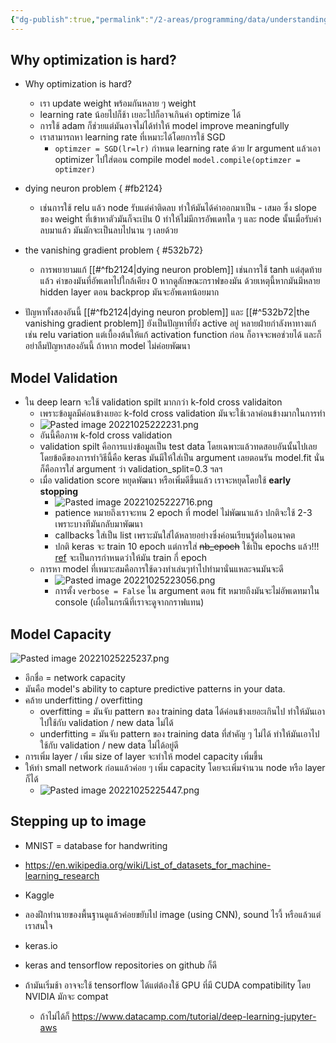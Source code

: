 ```yaml
---
{"dg-publish":true,"permalink":"/2-areas/programming/data/understanding-the-model-optimization/","created":"2023-02-12T22:00:51.410+07:00","updated":"2025-09-02T23:21:30.889+07:00"}
---
```


## Why optimization is hard?
- Why optimization is hard?
	- เรา update weight พร้อมกันหลาย ๆ weight
	- learning rate น้อยไปก็ช้า เยอะไปก็อาจเกินค่า optimize ได้
	- การใช้ adam ก็ช่วยแต่มันอาจไม่ได้ทำให้ model improve meaningfully
	- เราสามารถหา learning rate ที่เหมาะได้โดยการใช้ SGD
		- `optimzer = SGD(lr=lr)` กำหนด learning rate ด้วย lr argument แล้วเอา optimizer ไปใส่ตอน compile model `model.compile(optimzer = optimzer)`
- dying neuron problem
{ #fb2124}

	- เช่นการใช้ relu แล้ว node รับแต่ค่าติดลบ ทำให้มันได้ค่าออกมาเป็น - เสมอ ซึ่ง slope ของ weight ที่เข้าหาตัวมันก็จะเป้น 0 ทำให้ไม่มีการอัพเดทใด ๆ และ node นั้นเมื่อรับค่าลบมาแล้ว มันมักจะเป็นลบไปนาน ๆ เลยด้วย
- the vanishing gradient problem
{ #532b72}

	- การพยายามแก้ [[#^fb2124|dying neuron problem]] เช่นการใช้ tanh แต่สุดท้ายแล้ว ค่าของมันที่อัพเดทไปใกล้เคียง 0 หากดูลักษณะกราฟของมัน ด้วยเหตุนี้หากมันมีหลาย hidden layer ตอน backprop มันจะอัพเดทน้อยมาก
- ปัญหาทั้งสองอันนี้ [[#^fb2124|dying neuron problem]] และ [[#^532b72|the vanishing gradient problem]] ยังเป็นปัญหาที่ยัง active อยู่ หลายฝ่ายกำลังหาทางแก้ เช่น relu variation แต่เบื้องต้นให้แก้ activation function ก่อน ก็อาจจะพอช่วยได้ และก็อย่าลืมปัญหาสองอันนี้ ถ้าหาก model ไม่ค่อยพัฒนา

## Model Validation
- ใน deep learn จะใช้ validation spilt มากกว่า k-fold cross validaiton
	- เพราะข้อมูลมีค่อนข้างเยอะ k-fold cross validation มันจะใช้เวลาค่อนข้างมากในการทำ
	- ![Pasted image 20221025222231.png](/img/user/3%20Resources/Attachment/Pasted%20image%2020221025222231.png)
	- อันนี้คือภาพ k-fold cross validation
	- validation spilt คือการแบ่งข้อมูลเป็น test data โดยเฉพาะแล้วทดสอบอันนั้นไปเลย โดยข้อดีของการทำวิธีนี้คือ keras มันมีให้ใส่เป็น argument เลยตอนรัน model.fit นั่นก็คือการใส่ argument ว่า validation_split=0.3 ฯลฯ
	- เมื่อ validation score หยุดพัฒนา หรือเพิ่มดีขึ้นแล้ว เราจะหยุดโดยใช้ **early stopping**
		- ![Pasted image 20221025222716.png](/img/user/3%20Resources/Attachment/Pasted%20image%2020221025222716.png)
		- patience หมายถึงเราจะทน 2 epoch ที่ model ไม่พัฒนาแล้ว ปกติจะใช้ 2-3 เพราะบางทีมันกลับมาพัฒนา
		- callbacks ใส่เป็น list เพราะมันใส่ได้หลายอย่างซึ่งค่อนเรียนรู้ต่อในอนาคต
		- ปกติ keras จะ train 10 epoch แต่การใส่ ~~nb_epoch~~ ใช้เป็น epochs แล้ว!!! [ref](https://github.com/keras-team/keras/issues/14135) จะเป็นการกำหนดว่าให้มัน train กี่ epoch
	- การหา model ที่เหมาะสมคือการใช้ดวงทำเล่นๆทำไปทำมานั่นแหละจนมันจะดี
		- ![Pasted image 20221025223056.png](/img/user/3%20Resources/Attachment/Pasted%20image%2020221025223056.png)
		- การตั้ง `verbose = False` ใน argument ตอน fit หมายถึงมันจะไม่อัพเดทมาใน console (เผื่อในกรณีที่เราจะดูจากกราฟแทน)

## Model Capacity
![Pasted image 20221025225237.png](/img/user/3%20Resources/Attachment/Pasted%20image%2020221025225237.png)
- อีกชื่อ = network capacity
- มันคือ model's ability to capture predictive patterns in your data.
- คล้าย underfitting / overfitting
	- overfitting = มันจับ pattern ของ training data ได้ค่อนข้างเยอะเกินไป ทำให้มันเอาไปใช้กับ validation / new data ไม่ได้
	- underfitting = มันจับ pattern ของ training data ที่สำคัญ ๆ ไม่ได้ ทำให้มันเอาไปใช้กับ validation / new data ไม่ได้อยู่ดี
- การเพิ่ม layer / เพิ่ม size of layer จะทำให้ model capacity เพิ่มขึ้น
- ให้ทำ small network ก่อนแล้วค่อย ๆ เพิ่ม capacity โดยจะเพิ่มจำนวน node หรือ layer ก็ได้
	- ![Pasted image 20221025225447.png](/img/user/3%20Resources/Attachment/Pasted%20image%2020221025225447.png)

## Stepping up to image
- MNIST = database for handwriting

- https://en.wikipedia.org/wiki/List_of_datasets_for_machine-learning_research
- Kaggle
- ลองฝึกทำนายของพื้นฐานดูแล้วค่อยขยับไป image (using CNN), sound ไรงี้ หรือแล้วแต่เราสนใจ
- keras.io
- keras and tensorflow repositories on github ก็ดี
- ถ้ามันเริ่มช้า อาจจะใช้ tensorflow ได้แต่ต้องใช้ GPU ที่มี CUDA compatibility โดย NVIDIA มักจะ compat
	- ถ้าไม่ได้ก็ https://www.datacamp.com/tutorial/deep-learning-jupyter-aws